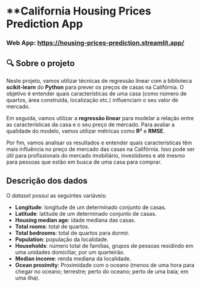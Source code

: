 # **California Housing Prices Prediction App
### Web App: https://housing-prices-prediction.streamlit.app/

## 🔍 Sobre o projeto
 
Neste projeto, vamos utilizar técnicas de regressão linear com a biblioteca **scikit-learn** do **Python** para prever os preços de casas na Califórnia. 
O objetivo é entender quais características de uma casa (como número de quartos, área construída, localização etc.) influenciam o seu valor de mercado.

Em seguida, vamos utilizar a **regressão linear** para modelar a relação entre as características da casa e o seu preço de mercado. Para avaliar a qualidade do modelo, vamos utilizar métricas como **R²** e **RMSE**.

Por fim, vamos analisar os resultados e entender quais características têm mais influência no preço de mercado das casas na Califórnia. 
Isso pode ser útil para profissionais do mercado imobiliário, investidores e até mesmo para pessoas que estão em busca de uma casa para comprar.

## Descrição dos dados

O *dataset* possui as seguintes variáveis:

- **Longitude**: longitude de um determinado conjunto de casas.
- **Latitude**: latitude de um determinado conjunto de casas.
- **Housing median age**: idade mediana das casas.
- **Total rooms**: total de quartos.
- **Total bedrooms**: total de quartos para dormir.
- **Population**: população da localidade.
- **Households**: número total de famílias, grupos de pessoas residindo em uma unidades domiciliar, por um quarteirão.
- **Median income**: renda mediana da localidade.
- **Ocean proximity**: Proximidade com o oceano (menos de uma hora para chegar no oceano; terrestre; perto do oceano; perto de uma baía; em uma ilha).